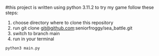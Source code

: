 #this project is written using python 3.11.2
to try my game follow these steps:
1. choose directory where to clone this repository
2. run git clone git@github.com:seniorfroggy/sea_battle.git
3. switch to branch main
4. run in your terminal
```
python3 main.py
```

